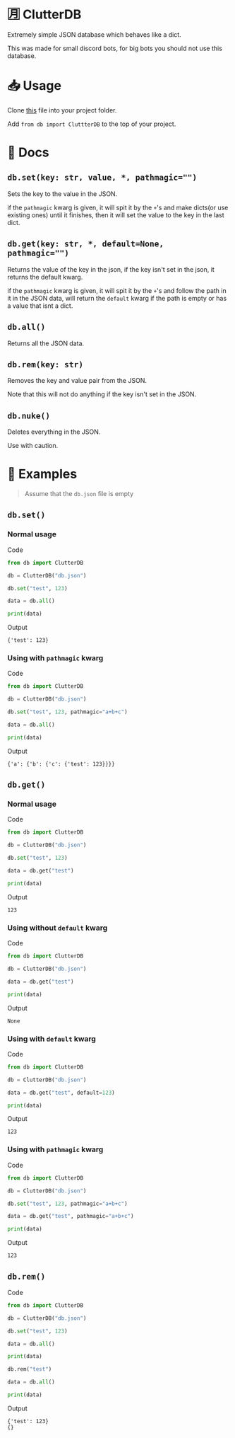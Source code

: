 # 🈷️ ClutterDB
Extremely simple JSON database which behaves like a dict.

This was made for small discord bots, for big bots you should not use this database.
# 📥 Usage
Clone [this](https://github.com/Clutter-Cluster/ClutterDB/blob/main/db.py) file into your project folder.

Add `from db import CluttterDB` to the top of your project.
# 📄 Docs
## `db.set(key: str, value, *, pathmagic="")`
Sets the key to the value in the JSON.

if the `pathmagic` kwarg is given, it will spit it by the `+`'s and make dicts(or use existing ones) until it finishes, then it will set the value to the key in the last dict.
## `db.get(key: str, *, default=None, pathmagic="")`
Returns the value of the key in the json, if the key isn't set in the json, it returns the default kwarg.

if the `pathmagic` kwarg is given, it will spit it by the `+`'s and follow the path in it in the JSON data, will return the `default` kwarg if the path is empty or has a value that isnt a dict.
## `db.all()`
Returns all the JSON data.
## `db.rem(key: str)`
Removes the key and value pair from the JSON.

Note that this will not do anything if the key isn't set in the JSON.
## `db.nuke()`
Deletes everything in the JSON.

Use with caution.
# 📘 Examples
> Assume that the `db.json` file is empty
## `db.set()`
### Normal usage
Code
```python
from db import ClutterDB

db = ClutterDB("db.json")

db.set("test", 123)

data = db.all()

print(data)
```
Output
```
{'test': 123}
```
### Using with `pathmagic` kwarg
Code
```python
from db import ClutterDB

db = ClutterDB("db.json")

db.set("test", 123, pathmagic="a+b+c")

data = db.all()

print(data)
```
Output
```
{'a': {'b': {'c': {'test': 123}}}}
```
## `db.get()`
### Normal usage
Code
```python
from db import ClutterDB

db = ClutterDB("db.json")

db.set("test", 123)

data = db.get("test")

print(data)
```
Output
```
123
```
### Using without `default` kwarg
Code
```python
from db import ClutterDB

db = ClutterDB("db.json")

data = db.get("test")

print(data)
```
Output
```
None
```
### Using with `default` kwarg
Code
```python
from db import ClutterDB

db = ClutterDB("db.json")

data = db.get("test", default=123)

print(data)
```
Output
```
123
```
### Using with `pathmagic` kwarg
Code
```python
from db import ClutterDB

db = ClutterDB("db.json")

db.set("test", 123, pathmagic="a+b+c")

data = db.get("test", pathmagic="a+b+c")

print(data)
```
Output
```
123
```
## `db.rem()`
Code
```python
from db import ClutterDB

db = ClutterDB("db.json")

db.set("test", 123)

data = db.all()

print(data)

db.rem("test")

data = db.all()

print(data)
```
Output
```
{'test': 123}
{}
```
